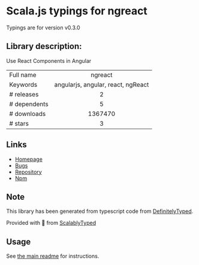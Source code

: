 
# Scala.js typings for ngreact

Typings are for version v0.3.0

## Library description:
Use React Components in Angular

|                    |                 |
| ------------------ | :-------------: |
| Full name          | ngreact |
| Keywords           | angularjs, angular, react, ngReact |
| # releases         | 2 |
| # dependents       | 5 |
| # downloads        | 1367470 |
| # stars            | 3 |

## Links
- [Homepage](https://github.com/davidchang/ngReact#readme)
- [Bugs](https://github.com/davidchang/ngReact/issues)
- [Repository](https://github.com/davidchang/ngReact)
- [Npm](https://www.npmjs.com/package/ngreact)
    


## Note
This library has been generated from typescript code from [DefinitelyTyped](https://definitelytyped.org).

Provided with :purple_heart: from [ScalablyTyped](https://github.com/oyvindberg/ScalablyTyped)

## Usage
See [the main readme](../../readme.md) for instructions.


